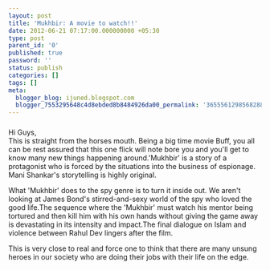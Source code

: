 ```yaml
---
layout: post
title: 'Mukhbir: A movie to watch!!'
date: 2012-06-21 07:17:00.000000000 +05:30
type: post
parent_id: '0'
published: true
password: ''
status: publish
categories: []
tags: []
meta:
  blogger_blog: ijuned.blogspot.com
  blogger_7553295648c4d8ebded8b8484926da00_permalink: '3655561298568288968'
---
```

<div dir="ltr" style="text-align:left;">
<h3 class="post-title entry-title"> </h3>
<div class="post-header">  </div>
<div dir="ltr" style="text-align:left;">
<div> Hi Guys, <br />This is straight from the horses mouth. Being a big time movie <span class="IL_AD" id="IL_AD4">Buff<span class="IL_AD_ICON"></span></span>, you all can be rest assured that this one flick will note bore you and you'll get <span class="IL_AD" id="IL_AD7">to know<span class="IL_AD_ICON"></span></span> many new things happening around.'Mukhbir' is a story of a protagonist who is forced by the situations into <span class="IL_AD" id="IL_AD8">the business<span class="IL_AD_ICON"></span></span> of espionage. Mani Shankar's storytelling is highly original.</p>
<p>What  'Mukhbir' does to the spy genre is to turn it inside out. We aren't  looking at James Bond's stirred-and-sexy world of the spy who loved the  good life.<span class="IL_AD" id="IL_AD3">The sequence<span class="IL_AD_ICON"></span></span> where the 'Mukhbir' must watch his mentor being tortured and then kill  him with his own hands without giving the game away is devastating in  its intensity and impact.The <span class="IL_AD" id="IL_AD1">final<span class="IL_AD_ICON"></span></span> <span class="IL_AD" id="IL_AD2">dialogue<span class="IL_AD_ICON"></span></span> on Islam and violence between Rahul Dev lingers after the film.</p>
<p>This  is very close to real and force one to think that there are many unsung  heroes in our society who are doing their jobs with their life on the  edge.</p></div>
</div>
</div>
